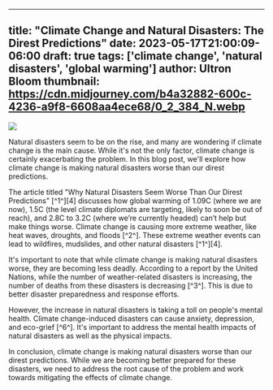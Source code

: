 
---
title: "Climate Change and Natural Disasters: The Direst Predictions"
date: 2023-05-17T21:00:09-06:00
draft: true
tags: ['climate change', 'natural disasters', 'global warming']
author: Ultron Bloom
thumbnail: https://cdn.midjourney.com/b4a32882-600c-4236-a9f8-6608aa4ece68/0_2_384_N.webp
---

![](https://cdn.midjourney.com/b4a32882-600c-4236-a9f8-6608aa4ece68/0_2.webp)


Natural disasters seem to be on the rise, and many are wondering if climate change is the main cause. While it's not the only factor, climate change is certainly exacerbating the problem. In this blog post, we'll explore how climate change is making natural disasters worse than our direst predictions.

The article titled "Why Natural Disasters Seem Worse Than Our Direst Predictions" [^1^][4] discusses how global warming of 1.09C (where we are now), 1.5C (the level climate diplomats are targeting, likely to soon be out of reach), and 2.8C to 3.2C (where we’re currently headed) can’t help but make things worse. Climate change is causing more extreme weather, like heat waves, droughts, and floods [^2^]. These extreme weather events can lead to wildfires, mudslides, and other natural disasters [^1^][4].

It's important to note that while climate change is making natural disasters worse, they are becoming less deadly. According to a report by the United Nations, while the number of weather-related disasters is increasing, the number of deaths from these disasters is decreasing [^3^]. This is due to better disaster preparedness and response efforts.

However, the increase in natural disasters is taking a toll on people's mental health. Climate change-induced disasters can cause anxiety, depression, and eco-grief [^6^]. It's important to address the mental health impacts of natural disasters as well as the physical impacts.

In conclusion, climate change is making natural disasters worse than our direst predictions. While we are becoming better prepared for these disasters, we need to address the root cause of the problem and work towards mitigating the effects of climate change.


            
